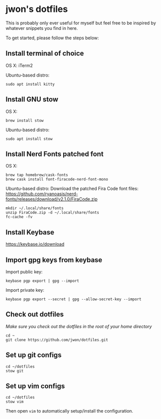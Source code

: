 # jwon's dotfiles
This is probably only ever useful for myself but feel free to be inspired by whatever snippets you find in here.

To get started, please follow the steps below:

## Install terminal of choice
OS X:
iTerm2

Ubuntu-based distro:
```
sudo apt install kitty
```

## Install GNU stow
OS X:
```
brew install stow
```
Ubuntu-based distro:
```
sudo apt install stow
```

## Install Nerd Fonts patched font
OS X:
```
brew tap homebrew/cask-fonts
brew cask install font-firacode-nerd-font-mono
```
Ubuntu-based distro:
Download the patched Fira Code font files:
https://github.com/ryanoasis/nerd-fonts/releases/download/v2.1.0/FiraCode.zip
```
mkdir ~/.local/share/fonts
unzip FiraCode.zip -d ~/.local/share/fonts
fc-cache -fv
```

## Install Keybase
https://keybase.io/download

## Import gpg keys from keybase
Import public key:
```
keybase pgp export | gpg --import
```
Import private key:
```
keybase pgp export --secret | gpg --allow-secret-key --import
```

## Check out dotfiles
*Make sure you check out the dotfiles in the root of your home directory*
```
cd ~
git clone https://github.com/jwon/dotfiles.git
```

## Set up git configs
```
cd ~/dotfiles
stow git
```

## Set up vim configs
```
cd ~/dotfiles
stow vim
```
Then open `vim` to automatically setup/install the configuration.
